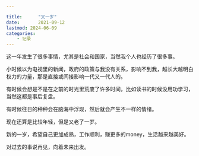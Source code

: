 ```yaml
---

title:      "又一岁"
date:       2021-09-12
lastmod: 2024-06-09
categories:      
    - 记录
---
```


这一年发生了很多事情，尤其是社会和国家，当然我个人也经历了很多事。

小时候以为电视里的新闻，政府的政策与我没有关系，影响不到我，越长大越明白权力的力量，那是直接或间接影响一代又一代人的。

有时候会想是不是在之前的时光里荒废了许多时间，比如读书的时候没用功学习，当然这都是事后复盘。

有时候往日的种种会在脑海中浮现，然后就会产生不一样的情绪。

现在还算是比较年轻，但是又老了一岁。

新的一岁，希望自己更加成熟，工作顺利，赚更多的money，生活越来越美好。

对过去的事说再见，向着未来出发。

